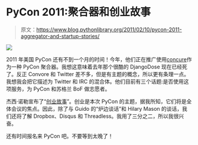 # PyCon 2011:聚合器和创业故事

> 原文：<https://www.blog.pythonlibrary.org/2011/02/10/pycon-2011-aggregator-and-startup-stories/>

[![](img/404a7b432bc1cc0abd29b26f7d7351fc.png)](http://us.pycon.org)

2011 年美国 PyCon 还有不到一个月的时间！今年，他们正在推广使用[concure](https://convore.com/pycon-2011/)作为一种 PyCon 聚合器。我想这意味着去年那个很酷的 DjangoDose 现在已经死了。反正 Convore 和 Twitter 差不多，但是有主题的概念，所以更有条理一点。我想我会把它描述为 Twitter 和 IRC 的混合体。他们目前有三个话题:是否使用这项服务，为 PyCon 和苏格兰 BoF 做志愿者。

杰西·诺勒宣布了“[创业故事](http://us.pycon.org/2011/blog/2011/02/07/pycon-2011-announcing-startup-stories/)”。创业是本次 PyCon 的主题，据我所知，它们将是全体会议的焦点。因此，除了与 Guido 的“炉边谈话”和 Hilary Mason 的谈话，我们还将了解 Dropbox、Disqus 和 Threadless。我用了三分之二，所以我很兴奋。

还有时间报名来 PyCon 吧。不要等到太晚了！